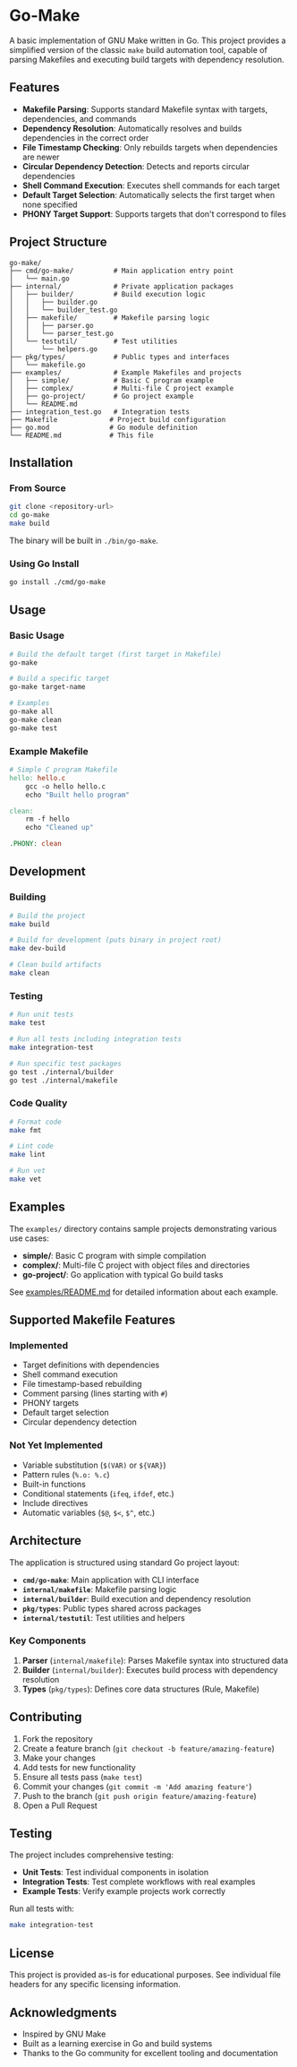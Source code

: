 # Go-Make

A basic implementation of GNU Make written in Go. This project provides a simplified version of the classic `make` build automation tool, capable of parsing Makefiles and executing build targets with dependency resolution.

## Features

- **Makefile Parsing**: Supports standard Makefile syntax with targets, dependencies, and commands
- **Dependency Resolution**: Automatically resolves and builds dependencies in the correct order
- **File Timestamp Checking**: Only rebuilds targets when dependencies are newer
- **Circular Dependency Detection**: Detects and reports circular dependencies
- **Shell Command Execution**: Executes shell commands for each target
- **Default Target Selection**: Automatically selects the first target when none specified
- **PHONY Target Support**: Supports targets that don't correspond to files

## Project Structure

```
go-make/
├── cmd/go-make/          # Main application entry point
│   └── main.go
├── internal/             # Private application packages
│   ├── builder/          # Build execution logic
│   │   ├── builder.go
│   │   └── builder_test.go
│   ├── makefile/         # Makefile parsing logic
│   │   ├── parser.go
│   │   └── parser_test.go
│   └── testutil/         # Test utilities
│       └── helpers.go
├── pkg/types/            # Public types and interfaces
│   └── makefile.go
├── examples/             # Example Makefiles and projects
│   ├── simple/           # Basic C program example
│   ├── complex/          # Multi-file C project example
│   ├── go-project/       # Go project example
│   └── README.md
├── integration_test.go   # Integration tests
├── Makefile             # Project build configuration
├── go.mod               # Go module definition
└── README.md            # This file
```

## Installation

### From Source

```bash
git clone <repository-url>
cd go-make
make build
```

The binary will be built in `./bin/go-make`.

### Using Go Install

```bash
go install ./cmd/go-make
```

## Usage

### Basic Usage

```bash
# Build the default target (first target in Makefile)
go-make

# Build a specific target
go-make target-name

# Examples
go-make all
go-make clean
go-make test
```

### Example Makefile

```makefile
# Simple C program Makefile
hello: hello.c
	gcc -o hello hello.c
	echo "Built hello program"

clean:
	rm -f hello
	echo "Cleaned up"

.PHONY: clean
```

## Development

### Building

```bash
# Build the project
make build

# Build for development (puts binary in project root)
make dev-build

# Clean build artifacts
make clean
```

### Testing

```bash
# Run unit tests
make test

# Run all tests including integration tests
make integration-test

# Run specific test packages
go test ./internal/builder
go test ./internal/makefile
```

### Code Quality

```bash
# Format code
make fmt

# Lint code
make lint

# Run vet
make vet
```

## Examples

The `examples/` directory contains sample projects demonstrating various use cases:

- **simple/**: Basic C program with simple compilation
- **complex/**: Multi-file C project with object files and directories
- **go-project/**: Go application with typical Go build tasks

See [examples/README.md](examples/README.md) for detailed information about each example.

## Supported Makefile Features

### Implemented

- Target definitions with dependencies
- Shell command execution
- File timestamp-based rebuilding
- Comment parsing (lines starting with `#`)
- PHONY targets
- Default target selection
- Circular dependency detection

### Not Yet Implemented

- Variable substitution (`$(VAR)` or `${VAR}`)
- Pattern rules (`%.o: %.c`)
- Built-in functions
- Conditional statements (`ifeq`, `ifdef`, etc.)
- Include directives
- Automatic variables (`$@`, `$<`, `$^`, etc.)

## Architecture

The application is structured using standard Go project layout:

- **`cmd/go-make`**: Main application with CLI interface
- **`internal/makefile`**: Makefile parsing logic
- **`internal/builder`**: Build execution and dependency resolution
- **`pkg/types`**: Public types shared across packages
- **`internal/testutil`**: Test utilities and helpers

### Key Components

1. **Parser** (`internal/makefile`): Parses Makefile syntax into structured data
2. **Builder** (`internal/builder`): Executes build process with dependency resolution
3. **Types** (`pkg/types`): Defines core data structures (Rule, Makefile)

## Contributing

1. Fork the repository
2. Create a feature branch (`git checkout -b feature/amazing-feature`)
3. Make your changes
4. Add tests for new functionality
5. Ensure all tests pass (`make test`)
6. Commit your changes (`git commit -m 'Add amazing feature'`)
7. Push to the branch (`git push origin feature/amazing-feature`)
8. Open a Pull Request

## Testing

The project includes comprehensive testing:

- **Unit Tests**: Test individual components in isolation
- **Integration Tests**: Test complete workflows with real examples
- **Example Tests**: Verify example projects work correctly

Run all tests with:
```bash
make integration-test
```

## License

This project is provided as-is for educational purposes. See individual file headers for any specific licensing information.

## Acknowledgments

- Inspired by GNU Make
- Built as a learning exercise in Go and build systems
- Thanks to the Go community for excellent tooling and documentation
